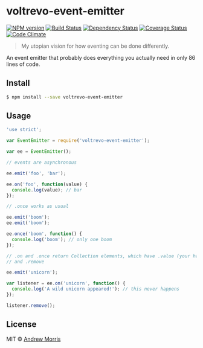 # voltrevo-event-emitter
[![NPM version][npm-image]][npm-url] [![Build Status][travis-image]][travis-url] [![Dependency Status][daviddm-image]][daviddm-url] [![Coverage Status](https://coveralls.io/repos/voltrevo/voltrevo-event-emitter/badge.svg?branch=master&service=github)](https://coveralls.io/github/voltrevo/voltrevo-event-emitter?branch=master) [![Code Climate](https://codeclimate.com/github/voltrevo/voltrevo-event-emitter/badges/gpa.svg)](https://codeclimate.com/github/voltrevo/voltrevo-event-emitter)
> My utopian vision for how eventing can be done differently.

An event emitter that probably does everything you actually need in only 86 lines of code.

## Install

```sh
$ npm install --save voltrevo-event-emitter
```


## Usage

```js
'use strict';

var EventEmitter = require('voltrevo-event-emitter');

var ee = EventEmitter();

// events are asynchronous

ee.emit('foo', 'bar');

ee.on('foo', function(value) {
  console.log(value); // bar
});

// .once works as usual

ee.emit('boom');
ee.emit('boom');

ee.once('boom', function() {
  console.log('boom'); // only one boom
});

// .on and .once return Collection elements, which have .value (your handler)
// and .remove

ee.emit('unicorn');

var listener = ee.on('unicorn', function() {
  console.log('A wild unicorn appeared!'); // this never happens
});

listener.remove();
```

## License

MIT © [Andrew Morris](http://andrewmorris.io/)


[npm-image]: https://badge.fury.io/js/voltrevo-event-emitter.svg
[npm-url]: https://npmjs.org/package/voltrevo-event-emitter
[travis-image]: https://travis-ci.org/voltrevo/voltrevo-event-emitter.svg?branch=master
[travis-url]: https://travis-ci.org/voltrevo/voltrevo-event-emitter
[daviddm-image]: https://david-dm.org/voltrevo/voltrevo-event-emitter.svg?theme=shields.io
[daviddm-url]: https://david-dm.org/voltrevo/voltrevo-event-emitter

